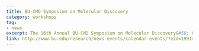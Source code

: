 ```yaml
---
title: BU-CMD Symposium on Molecular Discovery
category: workshops
tag: 
- news
excerpt: The 16th Annual BU-CMD Symposium on Molecular Discovery&#58; From Chemical Synthesis to Biological Applications will be held on June 23, 2017. Speakers include Professor Robert Langer (Massachusetts Institute of Technology), Professor Frances H. Arnold (California Institute of Technology), Professor Benjamin List (Max-Planck-Institut), and Professor Dirk Trauner (New York University).
link: http://www.bu.edu/research/news-events/calendar-events/?eid=199142
---
```

